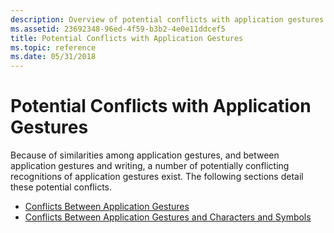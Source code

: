 ```yaml
---
description: Overview of potential conflicts with application gestures.
ms.assetid: 23692348-96ed-4f59-b3b2-4e0e11ddcef5
title: Potential Conflicts with Application Gestures
ms.topic: reference
ms.date: 05/31/2018
---
```


# Potential Conflicts with Application Gestures

Because of similarities among application gestures, and between application gestures and writing, a number of potentially conflicting recognitions of application gestures exist. The following sections detail these potential conflicts.

-   [Conflicts Between Application Gestures](conflicts-between-application-gestures.md)
-   [Conflicts Between Application Gestures and Characters and Symbols](conflicts-between-application-gestures-and-characters-and-symbols.md)

 

 



